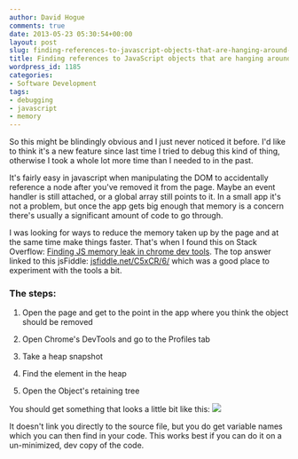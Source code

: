 ```yaml
---
author: David Hogue
comments: true
date: 2013-05-23 05:30:54+00:00
layout: post
slug: finding-references-to-javascript-objects-that-are-hanging-around-after-they-have-been-removed
title: Finding references to JavaScript objects that are hanging around after they have been removed
wordpress_id: 1185
categories:
- Software Development
tags:
- debugging
- javascript
- memory
---
```


So this might be blindingly obvious and I just never noticed it before. I'd like to think it's a new feature since last time I tried to debug this kind of thing, otherwise I took a whole lot more time than I needed to in the past.

It's fairly easy in javascript when manipulating the DOM to accidentally reference a node after you've removed it from the page. Maybe an event handler is still attached, or a global array still points to it. In a small app it's not a problem, but once the app gets big enough that memory is a concern there's usually a significant amount of code to go through.

I was looking for ways to reduce the memory taken up by the page and at the same time make things faster. That's when I found this on Stack Overflow: [Finding JS memory leak in chrome dev tools](http://stackoverflow.com/q/11930050/32127). The top answer linked to this jsFiddle: [jsfiddle.net/C5xCR/6/](http://jsfiddle.net/C5xCR/6/) which was a good place to experiment with the tools a bit.



### The steps:





	
  1. Open the page and get to the point in the app where you think the object should be removed

	
  2. Open Chrome's DevTools and go to the Profiles tab

	
  3. Take a heap snapshot

	
  4. Find the element in the heap

	
  5. Open the Object's retaining tree



You should get something that looks a little bit like this:
![](http://davidhogue.com/blog/wp-content/uploads/2013/05/dev%20tools%20references.png)


It doesn't link you directly to the source file, but you do get variable names which you can then find in your code. This works best if you can do it on a un-minimized, dev copy of the code.
